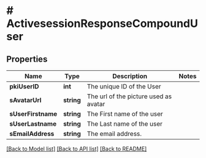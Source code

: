 # # ActivesessionResponseCompoundUser

## Properties

Name | Type | Description | Notes
------------ | ------------- | ------------- | -------------
**pkiUserID** | **int** | The unique ID of the User |
**sAvatarUrl** | **string** | The url of the picture used as avatar |
**sUserFirstname** | **string** | The First name of the user |
**sUserLastname** | **string** | The Last name of the user |
**sEmailAddress** | **string** | The email address. |

[[Back to Model list]](../../README.md#models) [[Back to API list]](../../README.md#endpoints) [[Back to README]](../../README.md)

